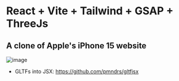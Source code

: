 # React + Vite + Tailwind + GSAP + ThreeJs

## A clone of Apple's iPhone 15 website

![image](https://github.com/Eshanpokhrel/IP-15/assets/109594115/24c9e4b8-a162-440e-8a0f-d35f4b93433f)

* GLTFs into JSX: https://github.com/pmndrs/gltfjsx
